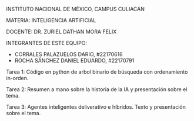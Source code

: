INSTITUTO NACIONAL DE MÉXICO, CAMPUS CULIACÁN

MATERIA: INTELIGENCIA ARTIFICIAL

DOCENTE: DR. ZURIEL DATHAN MORA FELIX

INTEGRANTES DE ESTE EQUIPO:
- CORRALES PALAZUELOS DARIO, #22170616
- ROCHA SÁNCHEZ DANIEL EDUARDO, #22170791

Tarea 1: Código en python de arbol binario de búsqueda con ordenamiento in-orden.

Tarea 2: Resumen a mano sobre la historia de la IA y presentación sobre el tema.

Tarea 3: Agentes inteligentes deliverativo e híbridos. Texto y presentación sobre el tema.
